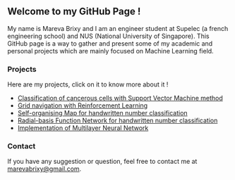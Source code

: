 ## Welcome to my GitHub Page !

My name is Mareva Brixy and I am an engineer student at Supelec (a french engineering school) and NUS (National University of Singapore). This GitHub page is a way to gather and present some of my academic and personal projects which are mainly focused on Machine Learning field.

### Projects
Here are my projects, click on it to know more about it !

- [Classification of cancerous cells with Support Vector Machine method](https://marevab.github.io/CancerousCellsSVM)
- [Grid navigation with Reinforcement Learning](https://marevab.github.io/GridNavigationRL)
- [Self-organising Map for handwritten number classification](https://marevab.github.io/SOM)
- [Radial-basis Function Network for handwritten number classification](https://marevab.github.io/RBFN)
- [Implementation of Multilayer Neural Network](http://marevab.github.io/ANN)

### Contact
If you have any suggestion or question, feel free to contact me at marevabrixy@gmail.com.
